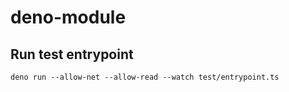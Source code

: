 # deno-module

## Run test entrypoint
```
deno run --allow-net --allow-read --watch test/entrypoint.ts
```
